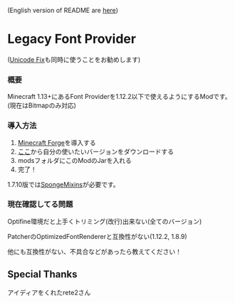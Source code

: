 (English version of README are [here](https://github.com/Yukkuritaku/Legacy-Font-Provider/blob/master/README_EN.md))

# Legacy Font Provider

([Unicode Fix](https://modrinth.com/mod/unicode-fix)も同時に使うことをお勧めします)

### 概要
Minecraft 1.13+にあるFont Providerを1.12.2以下で使えるようにするModです。
(現在はBitmapのみ対応)

### 導入方法

1. [Minecraft Forge](https://files.minecraftforge.net/net/minecraftforge/forge)を導入する
2. [ここ](https://github.com/Yukkuritaku/Legacy-Font-Provider/releases/latest)から自分の使いたいバージョンをダウンロードする
3. modsフォルダにこのModのJarを入れる
4. 完了！

1.7.10版では[SpongeMixins](https://modrinth.com/mod/spongemixin1710)が必要です。

### 現在確認してる問題
Optifine環境だと上手くトリミング(改行)出来ない(全てのバージョン)

PatcherのOptimizedFontRendererと互換性がない(1.12.2, 1.8.9)

他にも互換性がない、不具合などがあったら教えてください！

## Special Thanks
アイディアをくれたrete2さん
